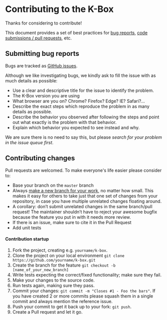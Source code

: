 # Contributing to the K-Box

Thanks for considering to contribute!

This document provides a set of best practices for [bug reports](submitting-bug-reports), [code submissions / pull requests](#contributing-changes), etc.

## Submitting bug reports

Bugs are tracked as [GitHub issues](https://github.com/k-box/k-box/issues).

Although we like investigating bugs, we kindly ask to fill the issue with as much details as possible:

- Use a clear and descriptive title for the issue to identify the problem.
- The K-Box version you are using
- What browser are you on? Chrome? Firefox? Edge? IE? Safari?...
- Describe the exact steps which reproduce the problem in as many details as possible.
- Describe the behavior you observed after following the steps and point out what exactly is the problem with that behavior.
- Explain which behavior you expected to see instead and why.

We are sure there is no need to say this, but please _search for your problem in the issue queue first_.

## Contributing changes

Pull requests are welcomed. To make everyone's life easier please consider to:

- Base your branch on the `master` branch
- Always [make a new branch for your work](#contribution-startup), no matter how small. This makes it easy for others to take just that one set of changes from your repository, in case you have multiple unrelated changes floating around.
 - A corollary: don’t submit unrelated changes in the same branch/pull request! The maintainer shouldn’t have to reject your awesome bugfix because the feature you put in with it needs more review.
- If there is an issue, make sure to cite it in the Pull Request
- Add unit tests

#### Contribution startup

1. Fork the project, creating e.g. `yourname/k-box`.
2. Clone the project on your local environment `git clone https://github.com/yourname/k-box.git`
3. Create the branch for the feature `git checkout -b [name_of_your_new_branch]`
4. Write tests expecting the correct/fixed functionality; make sure they fail.
5. Make your changes to the source code.
6. Run tests again, making sure they pass.
7. Commit your changes: `git commit -m "Closes #1 - Foo the bars"`. If you have created 2 or more commits please squash them in a single commit and always mention the reference issue.
8. Push your commit to get it back up to your fork: `git push`.
9. Create a Pull request and let it go.
